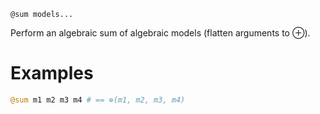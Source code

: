 ```
@sum models...
```

Perform an algebraic sum of algebraic models (flatten arguments to ⊕).

# Examples

```julia
@sum m1 m2 m3 m4 # == ⊕(m1, m2, m3, m4)
```
